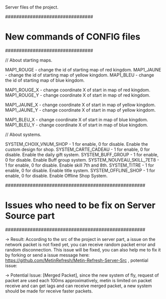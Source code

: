 Server files of the project.

################################
# New commands of CONFIG files #
################################


// About starting maps.

MAP1_ROUGE - change the id of starting map of red kingdom.
MAP1_JAUNE - change the id of starting map of yellow kingdom.
MAP1_BLEU - change the id of starting map of blue kingdom.

MAP1_ROUGE_X - change coordinate X of start in map of red kingdom.
MAP1_ROUGE_Y - change coordinate X of start in map of red kingdom.

MAP1_JAUNE_X - change coordinate X of start in map of yellow kingdom.
MAP1_JAUNE_Y - change coordinate X of start in map of yellow kingdom.

MAP1_BLEU_X - change coordinate X of start in map of blue kingdom.
MAP1_BLEU_Y - change coordinate X of start in map of blue kingdom.

// About systems.

SYSTEM_CHOIX_VNUM_SHOP - 1 for enable, 0 for disable. Enable the custom design for shop.
SYSTEM_CARTE_CADEAU - 1 for enable, 0 for disable. Enable the daily gift system.
SYSTEM_BUFF_GROUP - 1 for enable, 0 for disable. Enable Buff group system.
SYSTEM_NOUVEAU_SKILL_7ET8 - 1 for enable, 0 for disable. Enable skill 7th and 8th.
SYSTEM_TITRE - 1 for enable, 0 for disable. Enable title system.
SYSTEM_OFFLINE_SHOP - 1 for enable, 0 for disable. Enable Offline Shop System.

###################################################
# Issues who need to be fix on Server Source part #
###################################################

-> Result: According to the src of the project in server part, a issue on the network packet is not fixed yet, you can receive random packet error and random disconnection. This issue will be fixed, you can also help me to fix it by forking or send a issue message here: https://github.com/MetinRefresh/Metin-Refresh-Server-Src , potential issue:

-> Potential Issue: [Merged Packet], since the new system of fly, request of packet are used each 100ms approximatively, metin is limited on packet receive and can get lags and can receive merged packet, a new system should be made for receive faster packets.

